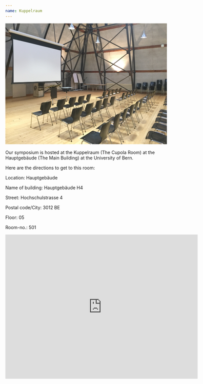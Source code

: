 ```yaml
---
name: Kuppelraum
---
```


![Kuppelraum](/assets/images/kuppelraum.jpg)

Our symposium is hosted at the Kuppelraum (The Cupola Room) at the Hauptgebäude (The Main Building) at the University of Bern.

Here are the directions to get to this room:


Location: Hauptgebäude

Name of building: Hauptgebäude H4

Street: Hochschulstrasse 4

Postal code/City: 3012 BE

Floor: 05

Room-no.: 501

<iframe src="https://www.google.com/maps/embed?pb=!1m18!1m12!1m3!1d2723.5760193970896!2d7.435997716031044!3d46.95037147914669!2m3!1f0!2f0!3f0!3m2!1i1024!2i768!4f13.1!3m3!1m2!1s0x478e39be8bf3c675%3A0x60f438ce98696fd!2sHauptgeb%C3%A4ude%2C%20Hochschulstrasse%204%2C%203012%20Bern!5e0!3m2!1sen!2sch!4v1666190283318!5m2!1sen!2sch" width="600" height="450" style="border:0;" allowfullscreen="" loading="lazy" referrerpolicy="no-referrer-when-downgrade"></iframe>
